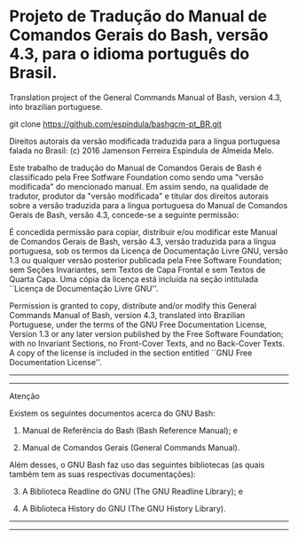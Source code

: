 # Projeto de Tradução do Manual de Comandos Gerais do Bash, versão 4.3, para o idioma português do Brasil.

Translation project of the General Commands Manual of Bash, version 4.3, 
into brazilian portuguese.


git clone https://github.com/espindula/bashgcm-pt_BR.git


Direitos autorais da versão modificada traduzida para a língua 
portuguesa falada no Brasil: (c) 2016 Jamenson Ferreira Espindula de 
Almeida Melo.

  Este trabalho de tradução do Manual de Comandos Gerais de Bash é 
  classificado pela Free Sotfware Foundation como sendo uma 
  "versão modificada" do mencionado manual.   Em assim sendo, na 
  qualidade de tradutor, produtor da "versão modificada" e titular 
  dos direitos autorais sobre a versão traduzida para a língua 
  portuguesa do Manual de Comandos Gerais de Bash, versão 4.3, 
  concede-se a seguinte permissão:

  É concedida permissão para copiar, distribuir e/ou modificar este 
  Manual de Comandos Gerais de Bash, versão 4.3, versão traduzida para a 
  língua portuguesa, sob os termos da Licença de Documentação Livre GNU, 
  versão 1.3 ou qualquer versão posterior publicada pela Free Software 
  Foundation; sem Seções Invariantes, sem Textos de Capa Frontal e sem 
  Textos de Quarta Capa.   Uma cópia da licença está incluída na seção 
  intitulada ``Licença de Documentação Livre GNU''.
  
  Permission is granted to copy, distribute and/or modify this General 
  Commands Manual of Bash, version 4.3, translated into Brazilian 
  Portuguese, under the terms of the GNU Free Documentation License, 
  Version 1.3 or any later version published by the Free Software 
  Foundation; with no Invariant Sections, no Front-Cover Texts, and no 
  Back-Cover Texts.   A copy of the license is included in the section 
  entitled ``GNU Free Documentation License''.


************************************************************************
************************************************************************
								       
 Atenção					       
							       
 Existem os seguintes documentos acerca do GNU Bash:	       
								       
1. Manual de Referência do Bash (Bash Reference Manual); e

2. Manual de Comandos Gerais (General Commands Manual).


 Além desses, o GNU Bash faz uso das seguintes bibliotecas (as quais 
 também tem as suas respectivas documentações):

3. A Biblioteca Readline do GNU (The GNU Readline Library); e

4. A Biblioteca History do GNU (The GNU History Library).
								       
************************************************************************
************************************************************************

